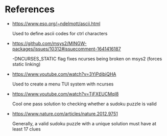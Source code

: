 # References

- https://www.eso.org/~ndelmott/ascii.html

  Used to define ascii codes for ctrl characters

- https://github.com/msys2/MINGW-packages/issues/10312#issuecomment-1641416187

  -DNCURSES_STATIC flag fixes ncurses being broken on msys2 (forces static linking)

- https://www.youtube.com/watch?v=3YiPdibiQHA

  Used to create a menu TUI system with ncurses

- https://www.youtube.com/watch?v=TjFXEUCMqI8

  Cool one pass solution to checking whether a sudoku puzzle is valid

- https://www.nature.com/articles/nature.2012.9751

  Generally, a valid sudoku puzzle with a unique solution must have at least 17 clues

